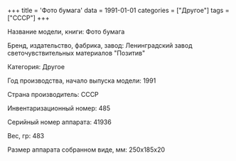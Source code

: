 +++
title = 'Фото бумага'
data = 1991-01-01
categories = ["Другое"]
tags = ["СССР"]
+++

Название модели, книги: Фото бумага

Бренд, издательство, фабрика, завод: Ленинградский завод светочувствительных материалов "Позитив"

Категория: Другое

Год производства, начало выпуска модели: 1991

Страна производитель: СССР

Инвентаризационный номер: 485

Серийный номер аппарата: 41936

Вес, гр: 483

Размер аппарата  собранном виде, мм: 250х185х20

